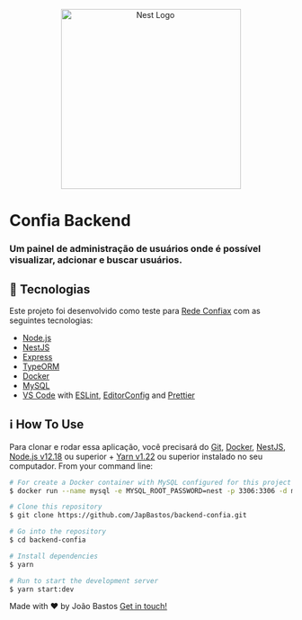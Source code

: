 <p align="center">
  <a href="http://nestjs.com/" target="blank"><img src="https://nestjs.com/img/logo_text.svg" width="320" alt="Nest Logo" /></a>
</p>

# Confia Backend

### Um painel de administração de usuários onde é possível visualizar, adcionar e buscar usuários.

## :rocket: Tecnologias

Este projeto foi desenvolvido como teste para [Rede Confiax](https://www.confiaxseguros.com.br/) com as seguintes tecnologias:

- [Node.js][nodejs]
- [NestJS](https://nestjs.com/)
- [Express](https://expressjs.com/)
- [TypeORM](https://typeorm.io/#/)
- [Docker](https://www.docker.com/docker-community)
- [MySQL](https://www.mysql.com/)
- [VS Code][vc] with [ESLint][vceslint], [EditorConfig][vceditconfig] and [Prettier][vcprettier]

## :information_source: How To Use

Para clonar e rodar essa aplicação, você precisará do [Git](https://git-scm.com), [Docker](https://www.docker.com/docker-community), [NestJS](https://nestjs.com/), [Node.js v12.18][nodejs] ou superior + [Yarn v1.22][yarn] ou superior instalado no seu computador.
From your command line:

```bash
# For create a Docker container with MySQL configured for this project
$ docker run --name mysql -e MYSQL_ROOT_PASSWORD=nest -p 3306:3306 -d mysql

# Clone this repository
$ git clone https://github.com/JapBastos/backend-confia.git

# Go into the repository
$ cd backend-confia

# Install dependencies
$ yarn

# Run to start the development server
$ yarn start:dev
```

Made with ♥ by João Bastos [Get in touch!](https://www.linkedin.com/in/japbastos/)

[nodejs]: https://nodejs.org/
[yarn]: https://yarnpkg.com/
[vc]: https://code.visualstudio.com/
[vceditconfig]: https://marketplace.visualstudio.com/items?itemName=EditorConfig.EditorConfig
[vceslint]: https://marketplace.visualstudio.com/items?itemName=dbaeumer.vscode-eslint
[vcprettier]: https://marketplace.visualstudio.com/items?itemName=esbenp.prettier-vscode
